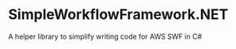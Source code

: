 SimpleWorkflowFramework.NET
===========================

A helper library to simplify writing code for AWS SWF in C#
